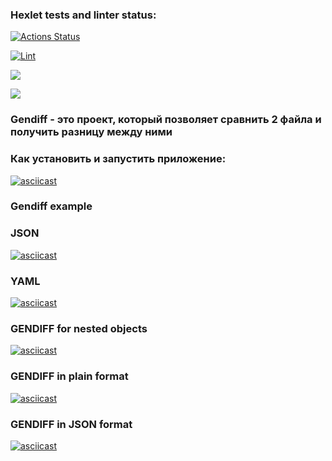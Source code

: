 ### Hexlet tests and linter status:
[![Actions Status](https://github.com/maryshtd/frontend-project-lvl2/workflows/hexlet-check/badge.svg)](https://github.com/maryshtd/frontend-project-lvl2/actions)

[![Lint](https://github.com/maryshtd/frontend-project-lvl2/actions/workflows/make-lint.yml/badge.svg)](https://github.com/maryshtd/frontend-project-lvl2/actions/workflows/make-lint.yml)

<a href="https://codeclimate.com/github/maryshtd/frontend-project-lvl2/maintainability"><img src="https://api.codeclimate.com/v1/badges/51ef9c1c74d045a4ba3c/maintainability" /></a>

<a href="https://codeclimate.com/github/maryshtd/frontend-project-lvl2/test_coverage"><img src="https://api.codeclimate.com/v1/badges/51ef9c1c74d045a4ba3c/test_coverage" /></a>

### Gendiff - это проект, который позволяет сравнить 2 файла и получить разницу между ними

### Как установить и запустить приложение:
[![asciicast](https://asciinema.org/a/KELYJh1fRujn71mDX18Ia9I1c.svg)](https://asciinema.org/a/KELYJh1fRujn71mDX18Ia9I1c)

### Gendiff example
### JSON
[![asciicast](https://asciinema.org/a/aKmpwATjaoAHByorciUpieZKz.svg)](https://asciinema.org/a/aKmpwATjaoAHByorciUpieZKz)

### YAML
[![asciicast](https://asciinema.org/a/nudLagrOU6bhf7QB62mHGOHGe.svg)](https://asciinema.org/a/nudLagrOU6bhf7QB62mHGOHGe)

### GENDIFF for nested objects
[![asciicast](https://asciinema.org/a/TiL4zlXlOqPYZf4vlY7ZsjQN2.svg)](https://asciinema.org/a/TiL4zlXlOqPYZf4vlY7ZsjQN2)

### GENDIFF in plain format
[![asciicast](https://asciinema.org/a/0SbhqfSE7y13j5ZtjCHdJ25wG.svg)](https://asciinema.org/a/0SbhqfSE7y13j5ZtjCHdJ25wG)

### GENDIFF in JSON format
[![asciicast](https://asciinema.org/a/0clrvdHfHrwyFbmbuD7dAVFjk.svg)](https://asciinema.org/a/0clrvdHfHrwyFbmbuD7dAVFjk)
